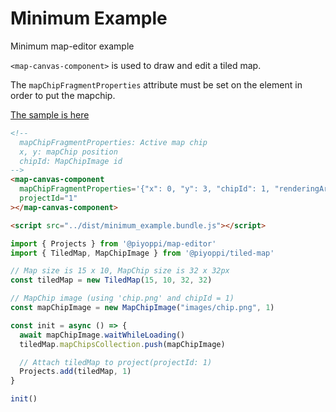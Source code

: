 # Minimum Example

Minimum map-editor example

`<map-canvas-component>` is used to draw and edit a tiled map.

The `mapChipFragmentProperties` attribute must be set on the element in order to put the mapchip.

[The sample is here](./index.html)

```html
<!--
  mapChipFragmentProperties: Active map chip
  x, y: mapChip position
  chipId: MapChipImage id
-->
<map-canvas-component
  mapChipFragmentProperties='{"x": 0, "y": 3, "chipId": 1, "renderingArea": 15}'
  projectId="1"
></map-canvas-component>

<script src="../dist/minimum_example.bundle.js"></script>
```

```ts
import { Projects } from '@piyoppi/map-editor'
import { TiledMap, MapChipImage } from '@piyoppi/tiled-map'

// Map size is 15 x 10, MapChip size is 32 x 32px
const tiledMap = new TiledMap(15, 10, 32, 32)

// MapChip image (using 'chip.png' and chipId = 1)
const mapChipImage = new MapChipImage("images/chip.png", 1)

const init = async () => {
  await mapChipImage.waitWhileLoading()
  tiledMap.mapChipsCollection.push(mapChipImage)

  // Attach tiledMap to project(projectId: 1)
  Projects.add(tiledMap, 1)
}

init()
```
